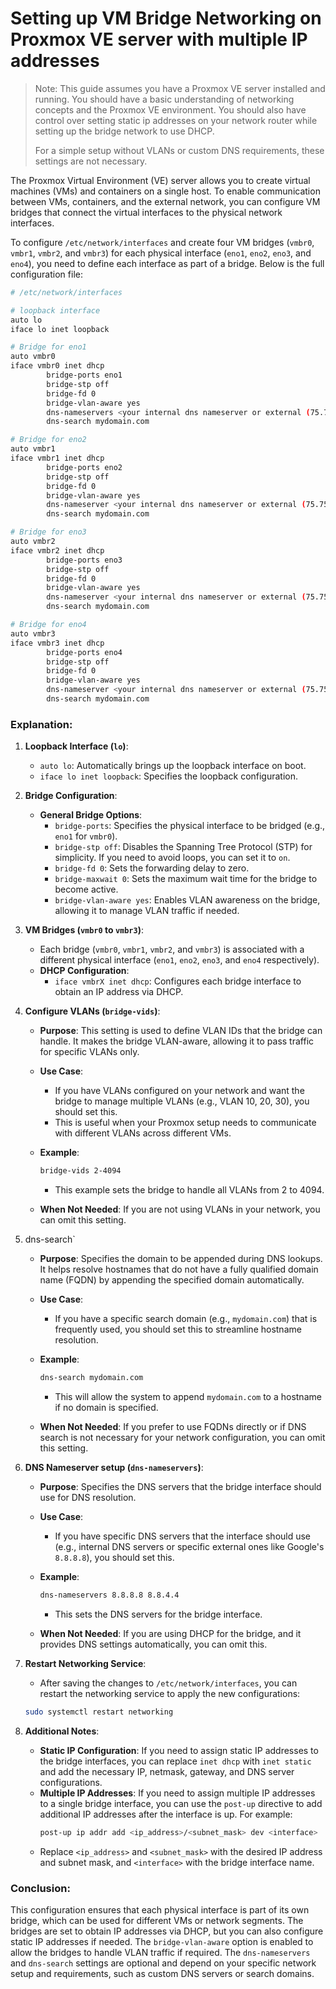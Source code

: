 # Setting up VM Bridge Networking on Proxmox VE server with multiple IP addresses

> Note:
> This guide assumes you have a Proxmox VE server installed and running. You should have 
> a basic understanding of networking concepts and the Proxmox VE environment. You should 
> also have control over setting static ip addresses on your network router while setting up 
> the bridge network to use DHCP. 
> 
> For a simple setup without VLANs or custom DNS requirements, these settings are not necessary.

The Proxmox Virtual Environment (VE) server allows you to create virtual machines (VMs) and 
containers on a single host. To enable communication between VMs, containers, and the external
network, you can configure VM bridges that connect the virtual interfaces to the physical network 
interfaces.

To configure `/etc/network/interfaces` and create four VM bridges (`vmbr0`, `vmbr1`, `vmbr2`, and `vmbr3`) 
for each physical interface (`eno1`, `eno2`, `eno3`, and `eno4`), you need to define each interface as 
part of a bridge. Below is the full configuration file:

```bash
# /etc/network/interfaces

# loopback interface
auto lo
iface lo inet loopback

# Bridge for eno1
auto vmbr0
iface vmbr0 inet dhcp
        bridge-ports eno1
        bridge-stp off
        bridge-fd 0
        bridge-vlan-aware yes
        dns-nameservers <your internal dns nameserver or external (75.75.75.75, 8.8.8.8)>
        dns-search mydomain.com

# Bridge for eno2
auto vmbr1
iface vmbr1 inet dhcp
        bridge-ports eno2
        bridge-stp off
        bridge-fd 0
        bridge-vlan-aware yes
        dns-nameserver <your internal dns nameserver or external (75.75.75.75, 8.8.8.8)>
        dns-search mydomain.com

# Bridge for eno3
auto vmbr2
iface vmbr2 inet dhcp
        bridge-ports eno3
        bridge-stp off
        bridge-fd 0 
        bridge-vlan-aware yes
        dns-nameserver <your internal dns nameserver or external (75.75.75.75, 8.8.8.8)>
        dns-search mydomain.com

# Bridge for eno4
auto vmbr3
iface vmbr3 inet dhcp
        bridge-ports eno4
        bridge-stp off
        bridge-fd 0
        bridge-vlan-aware yes
        dns-nameserver <your internal dns nameserver or external (75.75.75.75, 8.8.8.8)>
        dns-search mydomain.com
```

### Explanation:

1. **Loopback Interface (`lo`)**:
    - `auto lo`: Automatically brings up the loopback interface on boot.
    - `iface lo inet loopback`: Specifies the loopback configuration.

2. **Bridge Configuration**:
    - **General Bridge Options**:
        - `bridge-ports`: Specifies the physical interface to be bridged (e.g., `eno1` for `vmbr0`).
        - `bridge-stp off`: Disables the Spanning Tree Protocol (STP) for simplicity. If you need to avoid loops, you can set it to `on`.
        - `bridge-fd 0`: Sets the forwarding delay to zero.
        - `bridge-maxwait 0`: Sets the maximum wait time for the bridge to become active.
        - `bridge-vlan-aware yes`: Enables VLAN awareness on the bridge, allowing it to manage VLAN traffic if needed.

3. **VM Bridges (`vmbr0` to `vmbr3`)**:
    - Each bridge (`vmbr0`, `vmbr1`, `vmbr2`, and `vmbr3`) is associated with a different physical interface (`eno1`, `eno2`, `eno3`, and `eno4` respectively).
    - **DHCP Configuration**:
        - `iface vmbrX inet dhcp`: Configures each bridge interface to obtain an IP address via DHCP.

4. **Configure VLANs (`bridge-vids`)**:
   - **Purpose**: This setting is used to define VLAN IDs that the bridge can handle. It makes the bridge VLAN-aware, allowing it to pass traffic for specific VLANs only.
   - **Use Case**:
       - If you have VLANs configured on your network and want the bridge to manage multiple VLANs (e.g., VLAN 10, 20, 30), you should set this.
       - This is useful when your Proxmox setup needs to communicate with different VLANs across different VMs.
   - **Example**:
     ```bash
     bridge-vids 2-4094
     ```
       - This example sets the bridge to handle all VLANs from 2 to 4094.

   - **When Not Needed**: If you are not using VLANs in your network, you can omit this setting.

5. dns-search`
   - **Purpose**: Specifies the domain to be appended during DNS lookups. It helps resolve hostnames that do not have a fully qualified domain name (FQDN) by appending the specified domain automatically.
   - **Use Case**:
       - If you have a specific search domain (e.g., `mydomain.com`) that is frequently used, you should set this to streamline hostname resolution.

   - **Example**:
     ```bash
     dns-search mydomain.com
     ```
       - This will allow the system to append `mydomain.com` to a hostname if no domain is specified.

   - **When Not Needed**: If you prefer to use FQDNs directly or if DNS search is not necessary for your network configuration, you can omit this setting.

6. **DNS Nameserver setup (`dns-nameservers`)**:
   - **Purpose**: Specifies the DNS servers that the bridge interface should use for DNS resolution.
   - **Use Case**:
       - If you have specific DNS servers that the interface should use (e.g., internal DNS servers or specific external ones like Google's `8.8.8.8`), you should set this.

   - **Example**:
     ```bash
     dns-nameservers 8.8.8.8 8.8.4.4
     ```
       - This sets the DNS servers for the bridge interface.

   - **When Not Needed**: If you are using DHCP for the bridge, and it provides DNS settings automatically, you can omit this.

7. **Restart Networking Service**:
   - After saving the changes to `/etc/network/interfaces`, you can restart the networking service to apply
   the new configurations:

    ```bash
    sudo systemctl restart networking
    ```

8. **Additional Notes**:
   - **Static IP Configuration**: If you need to assign static IP addresses to the bridge interfaces, you can replace `inet dhcp` with `inet static` and add the necessary IP, netmask, gateway, and DNS server configurations.
   - **Multiple IP Addresses**: If you need to assign multiple IP addresses to a single bridge interface, you can use the `post-up` directive to add additional IP addresses after the interface is up. For example:
     ```bash
     post-up ip addr add <ip_address>/<subnet_mask> dev <interface>
     ```
   - Replace `<ip_address>` and `<subnet_mask>` with the desired IP address and subnet mask, and `<interface>` with the bridge interface name.
   
### Conclusion:

This configuration ensures that each physical interface is part of its own bridge, which can be used 
for different VMs or network segments. The bridges are set to obtain IP addresses via DHCP, but you can 
also configure static IP addresses if needed. The `bridge-vlan-aware` option is enabled to allow the 
bridges to handle VLAN traffic if required. The `dns-nameservers` and `dns-search` settings are optional 
and depend on your specific network setup and requirements, such as custom DNS servers or search domains. 

